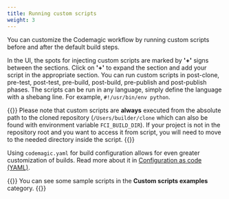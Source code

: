```yaml
---
title: Running custom scripts
weight: 3
---
```


You can customize the Codemagic workflow by running custom scripts before and after the default build steps.

In the UI, the spots for injecting custom scripts are marked by **'+'** signs between the sections. Click on **'+'** to expand the section and add your script in the appropriate section. You can run custom scripts in post-clone, pre-test, post-test, pre-build, post-build, pre-publish and post-publish phases. The scripts can be run in any language, simply define the language with a shebang line. For example, `#!/usr/bin/env python`.

{{<notebox>}}
Please note that custom scripts are **always** executed from the absolute path to the cloned repository (`/Users/builder/clone` which can also be found with environment variable `FCI_BUILD_DIR`). If your project is not in the repository root and you want to access it from script, you will need to move to the needed directory inside the script.
{{</notebox>}}

Using `codemagic.yaml` for build configuration allows for even greater customization of builds. Read more about it in [Configuration as code (YAML)](./yaml/).

{{<notebox>}}
You can see some sample scripts in the **Custom scripts examples** category.
{{</notebox>}}


